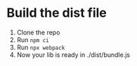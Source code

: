# Build the dist file

1. Clone the repo
2. Run `npm ci`
3. Run `npx webpack`
4. Now your lib is ready in ./dist/bundle.js
